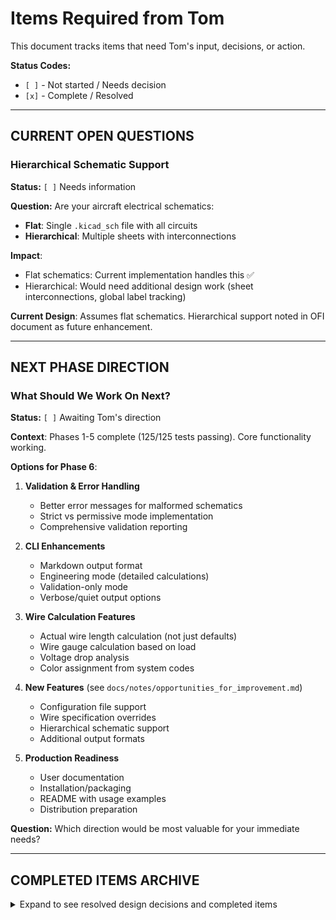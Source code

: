 # Items Required from Tom

This document tracks items that need Tom's input, decisions, or action.

**Status Codes:**
- `[ ]` - Not started / Needs decision
- `[x]` - Complete / Resolved

---

## CURRENT OPEN QUESTIONS

### Hierarchical Schematic Support

**Status:** `[ ]` Needs information

**Question:** Are your aircraft electrical schematics:
- **Flat**: Single `.kicad_sch` file with all circuits
- **Hierarchical**: Multiple sheets with interconnections

**Impact**:
- Flat schematics: Current implementation handles this ✅
- Hierarchical: Would need additional design work (sheet interconnections, global label tracking)

**Current Design**: Assumes flat schematics. Hierarchical support noted in OFI document as future enhancement.

---

## NEXT PHASE DIRECTION

### What Should We Work On Next?

**Status:** `[ ]` Awaiting Tom's direction

**Context**: Phases 1-5 complete (125/125 tests passing). Core functionality working.

**Options for Phase 6**:

1. **Validation & Error Handling**
   - Better error messages for malformed schematics
   - Strict vs permissive mode implementation
   - Comprehensive validation reporting

2. **CLI Enhancements**
   - Markdown output format
   - Engineering mode (detailed calculations)
   - Validation-only mode
   - Verbose/quiet output options

3. **Wire Calculation Features**
   - Actual wire length calculation (not just defaults)
   - Wire gauge calculation based on load
   - Voltage drop analysis
   - Color assignment from system codes

4. **New Features** (see `docs/notes/opportunities_for_improvement.md`)
   - Configuration file support
   - Wire specification overrides
   - Hierarchical schematic support
   - Additional output formats

5. **Production Readiness**
   - User documentation
   - Installation/packaging
   - README with usage examples
   - Distribution preparation

**Question:** Which direction would be most valuable for your immediate needs?

---

## COMPLETED ITEMS ARCHIVE

<details>
<summary>Expand to see resolved design decisions and completed items</summary>

### Architecture & Design ✅
- **Schematic-based parsing** (vs netlist-based) - Implemented
- **S-expression parsing library** - Using `sexpdata`
- **Pin position calculation** - Precise calculation with rotation/mirroring implemented
- **Label association threshold** - 10mm default (configurable)
- **Default wire type** - M22759/16
- **Default system voltage** - 12V (configurable via CLI)
- **Slack length default** - 24 inches (configurable via CLI)

### Test Fixtures ✅
- test_01_fixture.kicad_sch - Simple 2-component circuit ✅
- test_03A_fixture.kicad_sch - 3-way multipoint connection ✅
- test_04_fixture.kicad_sch - 4-way ground connection ✅
- All fixtures verified and working with implementation

### Reference Data ✅
- Wire resistance values extracted from Aeroelectric Connection
- Wire ampacity values implemented
- System code color mapping complete (from ea_wire_marking_standard.md)

### Implementation Approach ✅
- TDD methodology followed throughout Phases 1-5
- All 125 tests passing
- Core features complete

</details>
